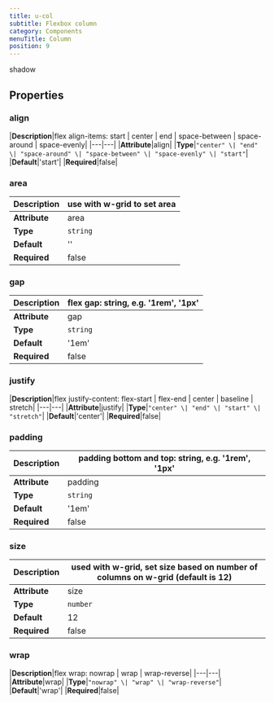 ```yaml
---
title: u-col
subtitle: Flexbox column
category: Components
menuTitle: Column
position: 9
---
```


<badge> shadow </badge>








## Properties

### align
|**Description**|flex align-items: start | center | end | space-between | space-around | space-evenly|
|---|---|
|**Attribute**|align|
|**Type**|`"center" \| "end" \| "space-around" \| "space-between" \| "space-evenly" \| "start"`|
|**Default**|'start'|
|**Required**|false|


### area
|**Description**|use with w-grid to set area|
|---|---|
|**Attribute**|area|
|**Type**|`string`|
|**Default**|''|
|**Required**|false|


### gap
|**Description**|flex gap: string, e.g. '1rem', '1px'|
|---|---|
|**Attribute**|gap|
|**Type**|`string`|
|**Default**|'1em'|
|**Required**|false|


### justify
|**Description**|flex justify-content: flex-start | flex-end | center | baseline | stretch|
|---|---|
|**Attribute**|justify|
|**Type**|`"center" \| "end" \| "start" \| "stretch"`|
|**Default**|'center'|
|**Required**|false|


### padding
|**Description**|padding bottom and top: string, e.g. '1rem', '1px'|
|---|---|
|**Attribute**|padding|
|**Type**|`string`|
|**Default**|'1em'|
|**Required**|false|


### size
|**Description**|used with w-grid, set size based on number of columns on w-grid (default is 12)|
|---|---|
|**Attribute**|size|
|**Type**|`number`|
|**Default**|12|
|**Required**|false|


### wrap
|**Description**|flex wrap: nowrap | wrap | wrap-reverse|
|---|---|
|**Attribute**|wrap|
|**Type**|`"nowrap" \| "wrap" \| "wrap-reverse"`|
|**Default**|'wrap'|
|**Required**|false|















